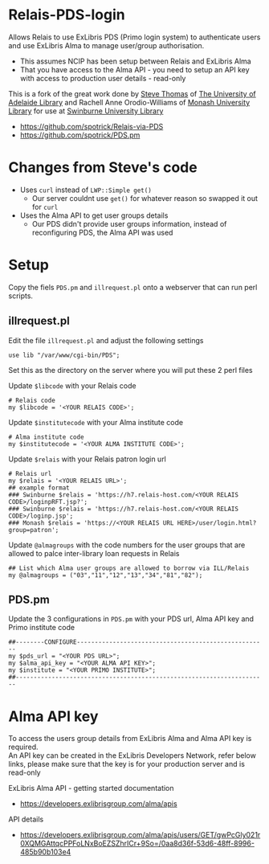 # Relais-PDS-login
Allows Relais to use ExLibris PDS (Primo login system) to authenticate users and use ExLibris Alma to manage user/group authorisation.

* This assumes NCIP has been setup between Relais and ExLibris Alma
* That you have access to the Alma API - you need to setup an API key with access to production user details - read-only

This is a fork of the great work done by [Steve Thomas](https://github.com/spotrick) of [The University of Adelaide Library](http://www.adelaide.edu.au/library/) and Rachell Anne Orodio-Williams of [Monash University Library](http://www.monash.edu/library) for use at [Swinburne University Library](https://swin.edu.au/lib)                 

* https://github.com/spotrick/Relais-via-PDS
* https://github.com/spotrick/PDS.pm

# Changes from Steve's code

* Uses `curl` instead of `LWP::Simple get()`
  * Our server couldnt use `get()` for whatever reason so swapped it out for `curl`
* Uses the Alma API to get user groups details
  * Our PDS didn't provide user groups information, instead of reconfiguring PDS, the Alma API was used

# Setup

Copy the fiels `PDS.pm` and `illrequest.pl` onto a webserver that can run perl scripts.

## illrequest.pl

Edit the file `illrequest.pl` and adjust the following settings

`use lib "/var/www/cgi-bin/PDS";`

Set this as the directory on the server where you will put these 2 perl files

Update `$libcode` with your Relais code
```
# Relais code
my $libcode = '<YOUR RELAIS CODE>';
```

Update `$institutecode` with your Alma institute code 
```
# Alma institute code
my $institutecode = '<YOUR ALMA INSTITUTE CODE>';
```

Update `$relais` with your Relais patron login url
```
# Relais url
my $relais = '<YOUR RELAIS URL>';
## example format 
### Swinburne $relais = 'https://h7.relais-host.com/<YOUR RELAIS CODE>/loginpRFT.jsp?';
### Swinburne $relais = 'https://h7.relais-host.com/<YOUR RELAIS CODE>/loginp.jsp';
### Monash $relais = 'https://<YOUR RELAIS URL HERE>/user/login.html?group=patron';
```

Update `@almagroups` with the code numbers for the user groups that are allowed to palce inter-library loan requests in Relais 
```
## List which Alma user groups are allowed to borrow via ILL/Relais		
my @almagroups = ("03","11","12","13","34","81","82");
```

## PDS.pm

Update the 3 configurations in `PDS.pm` with your PDS url, Alma API key and Primo institute code
```
##--------CONFIGURE-----------------------------------------------------
my $pds_url = "<YOUR PDS URL>";
my $alma_api_key = "<YOUR ALMA API KEY>";
my $institute = "<YOUR PRIMO INSTITUTE>";
##----------------------------------------------------------------------
```

# Alma API key

To access the users group details from ExLibris Alma and Alma API key is required.  
An API key can be created in the ExLibris Developers Network, refer below links, please make sure that the key is for your production server and is read-only

ExLibris Alma API - getting started documentation

* https://developers.exlibrisgroup.com/alma/apis

API details

* https://developers.exlibrisgroup.com/alma/apis/users/GET/gwPcGly021r0XQMGAttqcPPFoLNxBoEZSZhrICr+9So=/0aa8d36f-53d6-48ff-8996-485b90b103e4

